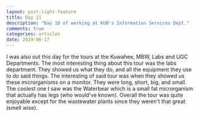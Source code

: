 ```yaml
---
layout: post-light-feature
title: Day 11
description: "Day 10 of working at KUB's Information Services Dept."
comments: true
categories: articles
date: 2019-06-17
---
```


I was also out this day for the tours at the Kuwahee, MBW, Labs and UGC Departments. The most interesting thing about this tour was the labs department. They showed us what they do, and all the equipment they use to do said things. The interesting of said tour was when they showed us these microrganisms on a monitor. They were long, short, big, and small. The coolest one I saw was the Waterbear which is a small fat microrganism that actually has legs (who would've known). Overall the tour was quite enjoyable except for the wastewater plants since they weren't that great (smell wise).
